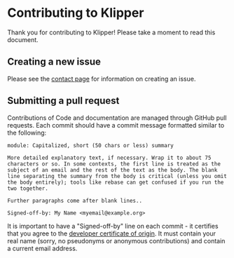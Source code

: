 # Contributing to Klipper

Thank you for contributing to Klipper! Please take a moment to read
this document.

## Creating a new issue

Please see the [contact page](Contact.md) for information on creating
an issue.

## Submitting a pull request

Contributions of Code and documentation are managed through GitHub
pull requests. Each commit should have a commit message formatted
similar to the following:

```
module: Capitalized, short (50 chars or less) summary

More detailed explanatory text, if necessary. Wrap it to about 75
characters or so. In some contexts, the first line is treated as the
subject of an email and the rest of the text as the body. The blank
line separating the summary from the body is critical (unless you omit
the body entirely); tools like rebase can get confused if you run the
two together.

Further paragraphs come after blank lines..

Signed-off-by: My Name <myemail@example.org>
```

It is important to have a "Signed-off-by" line on each commit - it
certifies that you agree to the
[developer certificate of origin](developer-certificate-of-origin). It
must contain your real name (sorry, no pseudonyms or anonymous
contributions) and contain a current email address.
